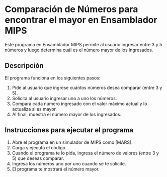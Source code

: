 # Comparación de Números para encontrar el mayor en Ensamblador MIPS

Este programa en Ensamblador MIPS permite al usuario ingresar entre 3 y 5 números y luego determina cuál es el número mayor de los ingresados.

## Descripción

El programa funciona en los siguientes pasos:

1. Pide al usuario que ingrese cuántos números desea comparar (entre 3 y 5).
2. Solicita al usuario ingresar uno a uno los números.
3. Compara cada número ingresado con el valor máximo actual y lo actualiza si es mayor.
4. Al final, muestra el número mayor de los ingresados.

## Instrucciones para ejecutar el programa

1. Abre el programa en un simulador de MIPS como [MARS].
2. Carga y ejecuta el código.
3. Cuando el programa te lo pida, ingresa el número de valores (entre 3 y 5) que deseas comparar.
4. Ingresa los números uno por uno cuando se te solicite.
5. El programa te mostrará el número mayor.
